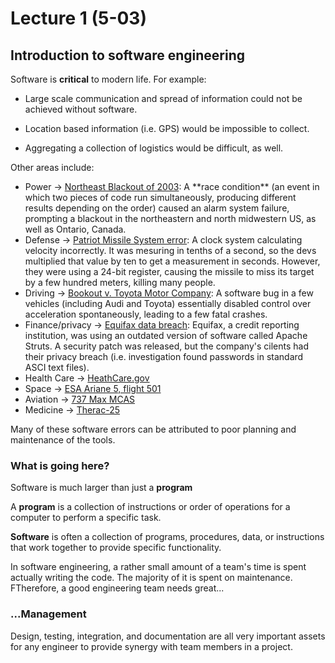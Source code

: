 # Lecture 1 (5-03)

## Introduction to software engineering

Software is **critical** to modern life. For example:

- Large scale communication and spread of information could not be achieved without software.

- Location based information (i.e. GPS) would be impossible to collect.

- Aggregating a collection of logistics would be difficult, as well.

Other areas include:

- Power -> <a href="https://en.wikipedia.org/wiki/Northeast\_blackout\_of\_2003#Causes">Northeast Blackout of 2003</a>: A \*\*race condition\*\* (an event in which two pieces of code run simultaneously, producing different results depending on the order) caused an alarm system failure, prompting a blackout in the northeastern and north midwestern US, as well as Ontario, Canada.
- Defense -> <a href="https://en.wikipedia.org/wiki/MIM-104\_Patriot#Failure\_at\_Dhahran">Patriot Missile System error</a>: A clock system calculating velocity incorrectly. It was mesuring in tenths of a second, so the devs multiplied that value by ten to get a measurement in seconds. However, they were using a 24-bit register, causing the missile to miss its target by a few hundred meters, killing many people.
- Driving -> <a href="https://en.wikipedia.org/wiki/Sudden\_unintended\_acceleration#Sudden\_acceleration\_in\_Toyota\_vehicles">Bookout v. Toyota Motor Company</a>: A software bug in a few vehicles (including Audi and Toyota) essentially disabled control over acceleration spontaneously, leading to a few fatal crashes.
- Finance/privacy -> <a href="https://en.wikipedia.org/wiki/2017\_Equifax\_data\_breach/a">Equifax data breach</a>: Equifax, a credit reporting institution, was using an outdated version of software called Apache Struts. A security patch was released, but the company's cilents had their privacy breach (i.e. investigation found passwords in standard ASCI text files).
- Health Care -> <a href="https://en.wikipedia.org/wiki/HealthCare.gov#Concerns\_about\_the\_website">HeathCare.gov</a>
- Space -> <a href="https://en.wikipedia.org/wiki/Cluster\_(spacecraft)#Launch\_failure"> ESA Ariane 5, flight 501</a>
- Aviation -> <a href="https://en.wikipedia.org/wiki/Maneuvering\_Characteristics\_Augmentation\_System#Scrutiny">737 Max MCAS</a>
- Medicine -> <a href="https://en.wikipedia.org/wiki/Therac-25#Problem\_description">Therac-25</a>

Many of these software errors can be attributed to poor planning and maintenance of the tools.

### What is going here?

Software is much larger than just a **program**

A **program** is a collection of instructions or order of operations for a computer to perform a specific task.

**Software** is often a collection of programs, procedures, data, or instructions that work together to provide specific functionality. 

In software engineering, a rather small amount of a team's time is spent actually writing the code. The majority of it is spent on maintenance. FTherefore, a good engineering team needs great...

### ...Management

Design, testing, integration, and documentation are all very important assets for any engineer to provide synergy with team members in a project.